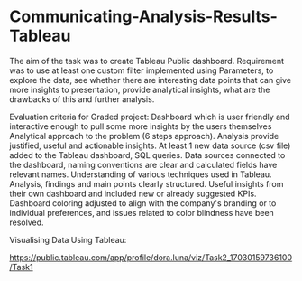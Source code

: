 # Communicating-Analysis-Results-Tableau

The aim of the task was to create Tableau Public dashboard.
Requirement was to use at least one custom filter implemented using Parameters, to explore the data, see whether there are interesting data points that can give more insights to presentation, provide analytical insights, what are the drawbacks of this and further analysis.

Evaluation criteria for Graded project:
Dashboard which is user friendly and interactive enough to pull some more insights by the users themselves
Analytical approach to the problem (6 steps approach). Analysis provide justified, useful and actionable insights.
At least 1 new data source (csv file) added to the Tableau dashboard, SQL queries.
Data sources connected to the dashboard, naming conventions are clear and calculated fields have relevant names.
Understanding of various techniques used in Tableau.
Analysis, findings and main points clearly structured.
Useful insights from their own dashboard and included new or already suggested KPIs.
Dashboard coloring adjusted to align with the company's branding or to individual preferences, and issues related to color blindness have been resolved.


Visualising Data Using Tableau:

https://public.tableau.com/app/profile/dora.luna/viz/Task2_17030159736100/Task1
